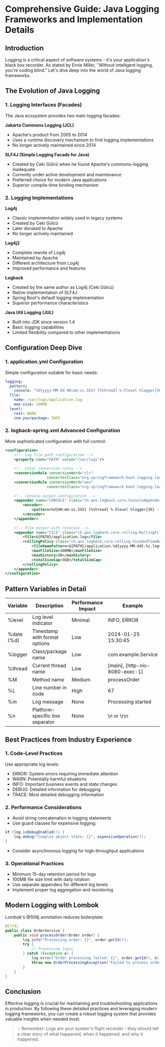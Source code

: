 # Comprehensive Guide: Java Logging Frameworks and Implementation Details

## Introduction
Logging is a critical aspect of software systems - it's your application's black box recorder. As stated by Ernie Miller, "Without intelligent logging, you're coding blind." Let's dive deep into the world of Java logging frameworks.

## The Evolution of Java Logging

### 1. Logging Interfaces (Facades)
The Java ecosystem provides two main logging facades:

**Jakarta Commons Logging (JCL)**
- Apache's product from 2005 to 2014
- Uses a runtime discovery mechanism to find logging implementations
- No longer actively maintained since 2014

**SLF4J (Simple Logging Facade for Java)**
- Created by Ceki Gülcü when he found Apache's commons-logging inadequate
- Currently under active development and maintenance
- Preferred choice for modern Java applications
- Superior compile-time binding mechanism

### 2. Logging Implementations

**Log4j**
- Classic implementation widely used in legacy systems
- Created by Ceki Gülcü
- Later donated to Apache
- No longer actively maintained

**Log4j2**
- Complete rewrite of Log4j
- Maintained by Apache
- Different architecture from Log4j
- Improved performance and features

**Logback**
- Created by the same author as Log4j (Ceki Gülcü)
- Native implementation of SLF4J
- Spring Boot's default logging implementation
- Superior performance characteristics

**Java Util Logging (JUL)**
- Built into JDK since version 1.4
- Basic logging capabilities
- Limited flexibility compared to other implementations

## Configuration Deep Dive

### 1. application.yml Configuration
Simple configuration suitable for basic needs:

```yaml
logging:
  pattern:
    console: "%d{yyyy-MM-dd HH:mm:ss.SSS} [%thread] %-5level %logger{36} - %msg%n"
  file:
    name: /var/logs/application.log
    max-size: 100MB
  level:
    root: WARN
    com.yourpackage: INFO
```

### 2. logback-spring.xml Advanced Configuration
More sophisticated configuration with full control:

```xml
<configuration>
    <!-- Log file path configuration -->
    <property name="PATH" value="/var/logs"/>
    
    <!-- Color conversion rules -->
    <conversionRule conversionWord="clr" 
                   converterClass="org.springframework.boot.logging.logback.ColorConverter"/>
    <conversionRule conversionWord="wex" 
                   converterClass="org.springframework.boot.logging.logback.WhitespaceThrowableProxyConverter"/>
    
    <!-- Console output configuration -->
    <appender name="CONSOLE" class="ch.qos.logback.core.ConsoleAppender">
        <encoder>
            <pattern>%d{HH:mm:ss.SSS} [%thread] %-5level %logger{36} - %msg%n</pattern>
        </encoder>
    </appender>
    
    <!-- File output with rotation -->
    <appender name="FILE" class="ch.qos.logback.core.rolling.RollingFileAppender">
        <file>${PATH}/application.log</file>
        <rollingPolicy class="ch.qos.logback.core.rolling.SizeAndTimeBasedRollingPolicy">
            <fileNamePattern>${PATH}/application.%d{yyyy-MM-dd}.%i.log</fileNamePattern>
            <maxFileSize>100MB</maxFileSize>
            <maxHistory>30</maxHistory>
            <totalSizeCap>3GB</totalSizeCap>
        </rollingPolicy>
    </appender>
</configuration>
```

## Pattern Variables in Detail

| Variable | Description | Performance Impact | Example |
|----------|-------------|-------------------|---------|
| %level | Log level indicator | Minimal | INFO, ERROR |
| %date (%d) | Timestamp with format options | Low | 2024-01-25 15:30:45 |
| %logger | Class/package name | Low | com.example.Service |
| %thread | Current thread name | Low | [main], [http-nio-8080-exec-1] |
| %M | Method name | Medium | processOrder |
| %L | Line number in code | High | 67 |
| %m | Log message | None | Processing started |
| %n | Platform-specific line separator | None | \n or \r\n |

## Best Practices from Industry Experience

### 1. Code-Level Practices
Use appropriate log levels:
- ERROR: System errors requiring immediate attention
- WARN: Potentially harmful situations
- INFO: Important business events and state changes
- DEBUG: Detailed information for debugging
- TRACE: Most detailed debugging information

### 2. Performance Considerations
- Avoid string concatenation in logging statements
- Use guard clauses for expensive logging:
```java
if (log.isDebugEnabled()) {
    log.debug("Complex object state: {}", expensiveOperation());
}
```
- Consider asynchronous logging for high-throughput applications

### 3. Operational Practices
- Minimum 15-day retention period for logs
- 100MB file size limit with daily rotation
- Use separate appenders for different log levels
- Implement proper log aggregation and monitoring

## Modern Logging with Lombok
Lombok's @Slf4j annotation reduces boilerplate:

```java
@Slf4j
public class OrderService {
    public void processOrder(Order order) {
        log.info("Processing order: {}", order.getId());
        try {
            // Processing logic
        } catch (Exception e) {
            log.error("Order processing failed: {}", order.getId(), e);
            throw new OrderProcessingException("Failed to process order", e);
        }
    }
}
```

## Conclusion
Effective logging is crucial for maintaining and troubleshooting applications in production. By following these detailed practices and leveraging modern logging frameworks, you can create a robust logging system that provides valuable insights when needed most.

> 💡 Remember: Logs are your system's flight recorder - they should tell a clear story of what happened, when it happened, and why it happened.